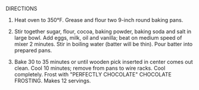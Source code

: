 DIRECTIONS
1. Heat oven to 350°F. Grease and flour two 9-inch round baking pans.

2. Stir together sugar, flour, cocoa, baking powder, baking soda and salt in large bowl. Add eggs, milk, oil and vanilla; beat on medium speed of mixer 2 minutes. Stir in boiling water (batter will be thin). Pour batter into prepared pans.

3. Bake 30 to 35 minutes or until wooden pick inserted in center comes out clean. Cool 10 minutes; remove from pans to wire racks. Cool completely. Frost with "PERFECTLY CHOCOLATE" CHOCOLATE FROSTING. Makes 12 servings.